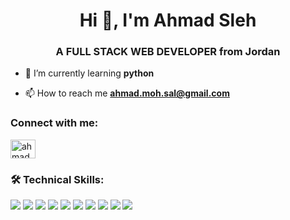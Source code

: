 <h1 align="center">Hi 👋, I'm Ahmad Sleh</h1>
<h3 align="center">A FULL STACK WEB DEVELOPER from Jordan</h3>

- 🌱 I’m currently learning **python**

- 📫 How to reach me **ahmad.moh.sal@gmail.com**

<h3 align="left">Connect with me:</h3>
<p align="left">
<a href="https://linkedin.com/in/ahmadmohammadsaleh" target="blank"><img align="center" src="https://raw.githubusercontent.com/rahuldkjain/github-profile-readme-generator/master/src/images/icons/Social/linked-in-alt.svg" alt="ahmadmohammadsaleh" height="30" width="40" /></a>
</p>

<h3 align="left">🛠 Technical Skills:</h3>
<span>
<img src="https://img.shields.io/badge/css-green?style=for-the-badge&logo=css3&logoColor=white">
<img src="https://img.shields.io/badge/HTML5-brightgreen?style=for-the-badge&logo=HTML5&logoColor=white">
  <span>
<img src="https://img.shields.io/badge/JavaScript-yellowgreen?style=for-the-badge&logo=JavaScript&logoColor=white">
<img src="https://img.shields.io/badge/jQuery-yellow?style=for-the-badge&logo=jQuery&logoColor=white">
    <span>
<img src="https://img.shields.io/badge/React-orange?style=for-the-badge&logo=React&logoColor=white">
<img src="https://img.shields.io/badge/Redux-red?style=for-the-badge&logo=Redux&logoColor=white">
      <span>
<img src="https://img.shields.io/badge/Node.js-lightgrey?style=for-the-badge&logo=Node.js&logoColor=white">
<img src="https://img.shields.io/badge/Express-blue?style=for-the-badge&logo=Express&logoColor=white">
        <span>
<img src="https://img.shields.io/badge/MongoDB-green?style=for-the-badge&logo=MongoDB&logoColor=white">
<img src="https://img.shields.io/badge/MySQL-005C84?style=for-the-badge&logo=MySQL&logoColor=white">

  
